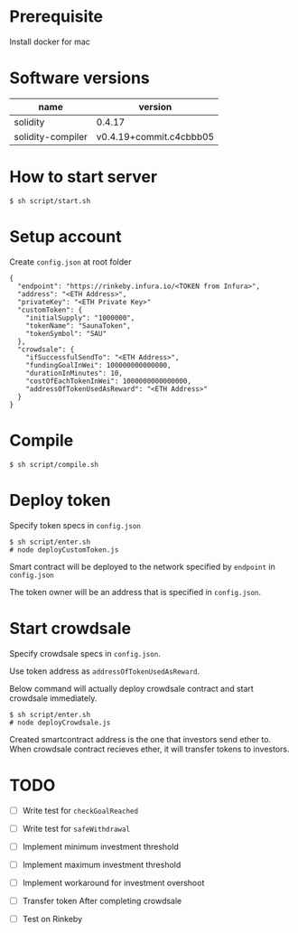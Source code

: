 # Prerequisite

Install docker for mac

# Software versions

 name         | version       |
|--------------|---------------|
| solidity     | 0.4.17        |
| solidity-compiler       | v0.4.19+commit.c4cbbb05 |


# How to start server

```
$ sh script/start.sh
```

# Setup account

Create `config.json` at root folder

```
{
  "endpoint": "https://rinkeby.infura.io/<TOKEN from Infura>",
  "address": "<ETH Address>",
  "privateKey": "<ETH Private Key>"
  "customToken": {
    "initialSupply": "1000000",
    "tokenName": "SaunaToken",
    "tokenSymbol": "SAU"
  },
  "crowdsale": {
    "ifSuccessfulSendTo": "<ETH Address>",
    "fundingGoalInWei": 100000000000000,
    "durationInMinutes": 10,
    "costOfEachTokenInWei": 1000000000000000,
    "addressOfTokenUsedAsReward": "<ETH Address>"
  }
}
```

# Compile

```
$ sh script/compile.sh
```

# Deploy token

Specify token specs in `config.json`

```
$ sh script/enter.sh
# node deployCustomToken.js
```

Smart contract will be deployed to the network specified by `endpoint` in `config.json`

The token owner will be an address that is specified in `config.json`.


# Start crowdsale

Specify crowdsale specs in `config.json`.

Use token address as `addressOfTokenUsedAsReward`.

Below command will actually deploy crowdsale contract and start crowdsale immediately.

```
$ sh script/enter.sh
# node deployCrowdsale.js
```

Created smartcontract address is the one that investors send ether to.
When crowdsale contract recieves ether, it will transfer tokens to investors.

# TODO

- [ ] Write test for `checkGoalReached`
- [ ] Write test for `safeWithdrawal`
- [ ] Implement minimum investment threshold 
- [ ] Implement maximum investment threshold 
- [ ] Implement workaround for investment overshoot
- [ ] Transfer token After completing crowdsale
- [ ] Test on Rinkeby


